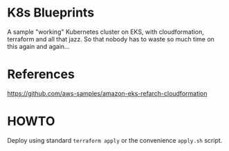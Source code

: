 # K8s Blueprints

A sample "working" Kubernetes cluster on EKS, with cloudformation, terraform and all that jazz.
So that nobody has to waste so much time on this again and again...

# References
https://github.com/aws-samples/amazon-eks-refarch-cloudformation

# HOWTO
Deploy using standard `terraform apply` or the convenience `apply.sh` script.

